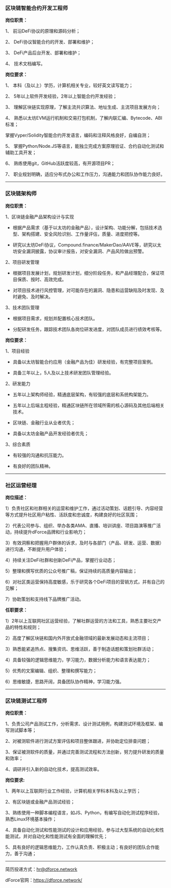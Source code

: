 ### 区块链智能合约开发工程师

**岗位职责：**

1、 前沿DeFi协议的原理和源码分析；

2、 DeFi协议智能合约的开发、部署和维护；

3、 DeFi产品后台开发、部署和维护；

4、 技术文档编写。


**岗位要求：**

1、 本科（及以上）学历，计算机相关专业，较好英文读写能力；

2、 5年以上软件开发经验，2年以上智能合约开发经验；

3、 理解区块链实现原理，了解主流共识算法、地址生成、主流项目发展方向；

4、 熟悉以太坊EVM运行机制和交易打包机制，了解内联汇编、Bytecode、ABI标准；

掌握Vyper/Solidity智能合约开发语言，编码和注释风格良好，自编自测；

5、 掌握Python/Node.JS等语言，能独立完成方案原理验证、合约自动化测试和辅助工具开发；

6、 熟练使用git，GitHub活跃度较高，有开源项目PR；

7、 职业规划明确，适应分布式办公和工作压力，沟通能力和团队协作能力良好。

--------

### 区块链架构师

**岗位职责：**

1、区块链金融产品架构设计与实现

- 根据产品需求（基于以太坊的金融产品），设计架构、功能分解，包括技术选型、架构搭建、安全风险识别、工作量评估，质量、进度把控等。

- 研究以太坊DeFi协议，Compound.finance/MakerDao/AAVE等，研究以太坊安全漏洞披露，协议审计报告，对安全漏洞、产品风险做出预警。

2、项目研发管理

- 根据项目发展计划，规划研发计划，细分阶段任务，和产品经理配合，保证项目保质、按时、高效完成。

- 对项目技术进行风控管理，对可能存在的漏洞、隐患和运营缺陷及时发现、及时避免、及时解决。

3、技术团队管理

- 根据项目需求，规划并配置核心技术团队。

- 分配研发任务，跟踪技术团队各岗位研发进度，对团队成员进行绩效考核等。

**岗位要求：**

1、项目经验

- 具备以太坊智能合约应用（金融产品为佳）研发经验，有完整项目案例。

- 具备三年以上，5人及以上技术研发团队管理经验。

2、研发能力

- 五年以上架构师经验，精通底层架构，有较强的底层和系统构架能力。

- 五年以上后端主程经验，精通区块链所在领域所需的核心源码及其他后端相关技术。

- 区块链、金融行业从业者优先；

- 具备以太坊金融产品开发经验者优先；

3、综合素质

- 有较强的沟通和抗压能力。

- 有良好的团队精神。

--------

### 社区运营经理

**岗位描述：**

1）负责社区和社群相关的运营和维护工作，通过活动策划、话题引导、内容经营等方式提升社区用户粘性、活跃度和忠诚度，构建良好的社区氛围；

2）代表公司参与、组织、举办各类AMA、直播、培训讲座、项目路演等推广活动，持续提升dForce品牌和行业影响力；

3）有效洞察和把握用户群体的诉求，及时与各部门（产品、研发、运营、数据）进行沟通，不断提升用户体验；

4）持续关注DeFi社群和创新DeFi产品，掌握行业动态；

5）整理和撰写优质的公众号推广稿，保证持续的高质量内容输出；

6）对社区类运营保持高度敏感，乐于研究各个DeFi项目的营销方式，并有自己的见解；

7）协助策划和支持线下品牌推广活动。

**任职要求：**

1）2年以上互联网社区运营经验，了解社群运营的方法和工具，熟悉主要社交产品的特性和规则；

2）高度了解区块链和国内外开放式金融领域的最新发展动态和主流项目；

3）熟悉能紧追热点、搜集资讯、思维活跃，善于制造话题和策划社群活动；

4）具备较强的逻辑思维能力，学习能力，数据分析能力和语言表达能力；

5）优秀的文案编辑、组织、整理和撰写能力；

6）思维敏捷，思路开阔，具备团队协作精神，学习能力强。

--------

### 区块链测试工程师

**岗位职责：**

1、负责公司产品测试工作，分析需求、设计测试用例，构建测试环境及框架、编写测试脚本等；
 
2、对被测软件进行测试方案评估和项目整体跟进，并协助定位排查问题； 

3、保证被测软件的质量，并通过完善测试流程和方法创新，努力提升研发的质量和效率；
 
4、调研并引入新的自动化技术，提高测试效率。 

**岗位要求:**

1、两年以上互联网行业工作经验，计算机相关学科本科及以上学历； 

2、有区块链或金融产品测试经验；

3、熟练使用一种脚本编程语言，如JS、Python，有编写自动化测试程序经验，熟悉Linux环境基本操作；

4、具备自动化测试和性能测试的设计和应用经验，参与过大型系统的自动化和性能测试，并对自动化和性能测试有全面的理解优先；

5、具有良好的逻辑思维能力，工作认真负责、积极主动；有良好的团队合作能力，善于沟通；



---
简历投递方式：hr@dforce.network

dForce官网：https://dforce.network/ 
